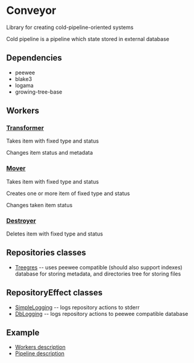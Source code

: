 # Conveyor

Library for creating cold-pipeline-oriented systems

Cold pipeline is a pipeline which state stored in external database

## Dependencies

* peewee
* blake3
* logama
* growing-tree-base

## Workers

### [Transformer](conveyor/workers/Transformer.py)

Takes item with fixed type and status

Changes item status and metadata

### [Mover](conveyor/workers/Mover.py)

Takes item with fixed type and status

Creates one or more item of fixed type and status

Changes taken item status

### [Destroyer](conveyor/workers/Destroyer.py)

Deletes item with fixed type and status

## Repositories classes

* [Treegres](conveyor/repositories/Treegres) -- uses peewee compatible (should also support indexes) database for storing metadata, and directories tree for storing files

## RepositoryEffect classes

* [SimpleLogging](conveyor/repository_effects/SimpleLogging) -- logs repository actions to stderr
* [DbLogging](conveyor/repository_effects/DbLogging) -- logs repository actions to peewee compatible database

## Example

* [Workers description](tests/example_workers.py)
* [Pipeline description](tests/test_pipeline.py)